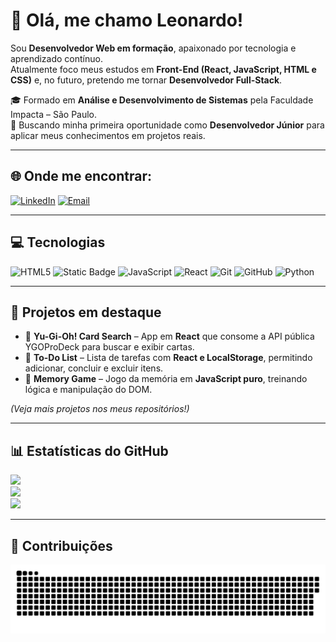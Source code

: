 
# 👋 Olá, me chamo Leonardo!

Sou **Desenvolvedor Web em formação**, apaixonado por tecnologia e aprendizado contínuo.  
Atualmente foco meus estudos em **Front-End (React, JavaScript, HTML e CSS)** e, no futuro, pretendo me tornar **Desenvolvedor Full-Stack**.  

🎓 Formado em **Análise e Desenvolvimento de Sistemas** pela Faculdade Impacta – São Paulo.  
🚀 Buscando minha primeira oportunidade como **Desenvolvedor Júnior** para aplicar meus conhecimentos em projetos reais.  

---

## 🌐 Onde me encontrar:
[![LinkedIn](https://img.shields.io/badge/LinkedIn-%230077B5.svg?logo=linkedin&logoColor=white)](https://linkedin.com/in/leonardo-teodoro-dev) 
[![Email](https://img.shields.io/badge/Email-D14836?logo=gmail&logoColor=white)](mailto:teodoroleo@live.com) 

---

## 💻 Tecnologias
![HTML5](https://img.shields.io/badge/html5-%23E34F26.svg?style=for-the-badge&logo=html5&logoColor=white) 
![Static Badge](https://img.shields.io/badge/CSS-white?style=for-the-badge&logo=CSS&logoColor=white&labelColor=%23663399&color=%23663399)
![JavaScript](https://img.shields.io/badge/javascript-%23323330.svg?style=for-the-badge&logo=javascript&logoColor=%23F7DF1E) 
![React](https://img.shields.io/badge/react-%2300D8FF.svg?style=for-the-badge&logo=react&logoColor=white) 
![Git](https://img.shields.io/badge/git-%23F05033.svg?style=for-the-badge&logo=git&logoColor=white) 
![GitHub](https://img.shields.io/badge/github-%23121011.svg?style=for-the-badge&logo=github&logoColor=white) 
![Python](https://img.shields.io/badge/python-%233776AB.svg?style=for-the-badge&logo=python&logoColor=yellow)

---

## 📌 Projetos em destaque
- 🔹 **Yu-Gi-Oh! Card Search** – App em **React** que consome a API pública YGOProDeck para buscar e exibir cartas.  
- 🔹 **To-Do List** – Lista de tarefas com **React e LocalStorage**, permitindo adicionar, concluir e excluir itens.  
- 🔹 **Memory Game** – Jogo da memória em **JavaScript puro**, treinando lógica e manipulação do DOM.  

*(Veja mais projetos nos meus repositórios!)*  

---

## 📊 Estatísticas do GitHub
![](https://github-readme-stats.vercel.app/api?username=LeonardoTeodoroSantos&theme=dracula&hide_border=false&include_all_commits=true&count_private=true)  
![](https://github-readme-stats.vercel.app/api/top-langs/?username=LeonardoTeodoroSantos&theme=dracula&hide_border=false&layout=compact)  
![](https://streak-stats.demolab.com?user=LeonardoTeodoroSantos&theme=dracula&hide_border=false)  

---

## 🐍 Contribuições
<picture>
  <source media="(prefers-color-scheme: dark)" srcset="https://raw.githubusercontent.com/LeonardoTeodoroSantos/LeonardoTeodoroSantos/output/github-contribution-grid-snake-dark.svg">
  <source media="(prefers-color-scheme: light)" srcset="https://raw.githubusercontent.com/LeonardoTeodoroSantos/LeonardoTeodoroSantos/output/github-contribution-grid-snake.svg">
  <img alt="github contribution grid snake animation" src="https://raw.githubusercontent.com/LeonardoTeodoroSantos/LeonardoTeodoroSantos/output/github-contribution-grid-snake.svg">
</picture>
